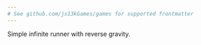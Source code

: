 ```yaml
---
# See github.com/js13kGames/games for supported frontmatter
---
```

Simple infinite runner with reverse gravity.